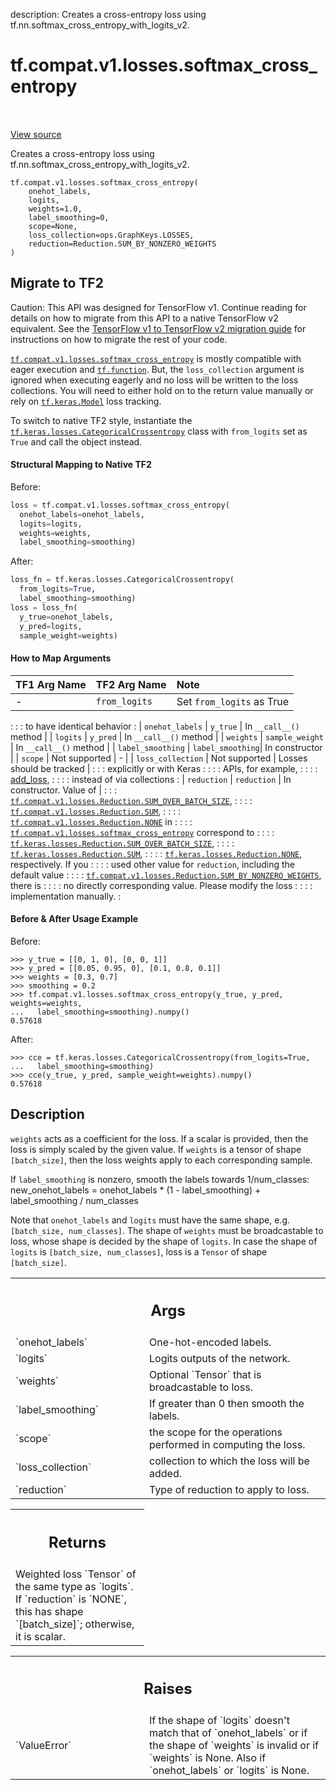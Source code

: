 description: Creates a cross-entropy loss using tf.nn.softmax_cross_entropy_with_logits_v2.

<div itemscope itemtype="http://developers.google.com/ReferenceObject">
<meta itemprop="name" content="tf.compat.v1.losses.softmax_cross_entropy" />
<meta itemprop="path" content="Stable" />
</div>

# tf.compat.v1.losses.softmax_cross_entropy

<!-- Insert buttons and diff -->

<table class="tfo-notebook-buttons tfo-api nocontent" align="left">

</table>

<a target="_blank" class="external" href="/code/stable/tensorflow/python/ops/losses/losses_impl.py">View source</a>



Creates a cross-entropy loss using tf.nn.softmax_cross_entropy_with_logits_v2.


<pre class="devsite-click-to-copy prettyprint lang-py tfo-signature-link">
<code>tf.compat.v1.losses.softmax_cross_entropy(
    onehot_labels,
    logits,
    weights=1.0,
    label_smoothing=0,
    scope=None,
    loss_collection=ops.GraphKeys.LOSSES,
    reduction=Reduction.SUM_BY_NONZERO_WEIGHTS
)
</code></pre>





 <section><devsite-expandable expanded>
 <h2 class="showalways">Migrate to TF2</h2>

Caution: This API was designed for TensorFlow v1.
Continue reading for details on how to migrate from this API to a native
TensorFlow v2 equivalent. See the
[TensorFlow v1 to TensorFlow v2 migration guide](https://www.tensorflow.org/guide/migrate)
for instructions on how to migrate the rest of your code.

<a href="../../../../tf/compat/v1/losses/softmax_cross_entropy.md"><code>tf.compat.v1.losses.softmax_cross_entropy</code></a> is mostly compatible with eager
execution and <a href="../../../../tf/function.md"><code>tf.function</code></a>. But, the `loss_collection` argument is
ignored when executing eagerly and no loss will be written to the loss
collections. You will need to either hold on to the return value manually
or rely on <a href="../../../../tf/keras/Model.md"><code>tf.keras.Model</code></a> loss tracking.


To switch to native TF2 style, instantiate the
 <a href="../../../../tf/keras/losses/CategoricalCrossentropy.md"><code>tf.keras.losses.CategoricalCrossentropy</code></a> class with `from_logits` set
as `True` and call the object instead.


#### Structural Mapping to Native TF2

Before:

```python
loss = tf.compat.v1.losses.softmax_cross_entropy(
  onehot_labels=onehot_labels,
  logits=logits,
  weights=weights,
  label_smoothing=smoothing)
```

After:

```python
loss_fn = tf.keras.losses.CategoricalCrossentropy(
  from_logits=True,
  label_smoothing=smoothing)
loss = loss_fn(
  y_true=onehot_labels,
  y_pred=logits,
  sample_weight=weights)
```

#### How to Map Arguments

| TF1 Arg Name          | TF2 Arg Name     | Note                       |
| :-------------------- | :--------------- | :------------------------- |
|  -                    | `from_logits`    | Set `from_logits` as True  |
:                       :                  : to have identical behavior :
| `onehot_labels`       | `y_true`         | In `__call__()` method     |
| `logits`              | `y_pred`         | In `__call__()` method     |
| `weights`             | `sample_weight`  | In `__call__()` method     |
| `label_smoothing`     | `label_smoothing`| In constructor             |
| `scope`               | Not supported    | -                          |
| `loss_collection`     | Not supported    | Losses should be tracked   |
:                       :                  : explicitly or with Keras   :
:                       :                  : APIs, for example,         :
:                       :                  : [add_loss][add_loss],      :
:                       :                  : instead of via collections :
| `reduction`           | `reduction`      | In constructor. Value of   |
: : : <a href="../../../../tf/compat/v1/losses/Reduction.md#SUM_OVER_BATCH_SIZE"><code>tf.compat.v1.losses.Reduction.SUM_OVER_BATCH_SIZE</code></a>,              :
: : : <a href="../../../../tf/compat/v1/losses/Reduction.md#SUM"><code>tf.compat.v1.losses.Reduction.SUM</code></a>,                              :
: : : <a href="../../../../tf/compat/v1/losses/Reduction.md#NONE"><code>tf.compat.v1.losses.Reduction.NONE</code></a> in                           :
: : : <a href="../../../../tf/compat/v1/losses/softmax_cross_entropy.md"><code>tf.compat.v1.losses.softmax_cross_entropy</code></a> correspond to         :
: : : <a href="../../../../tf/keras/losses/Reduction.md#SUM_OVER_BATCH_SIZE"><code>tf.keras.losses.Reduction.SUM_OVER_BATCH_SIZE</code></a>,                  :
: : : <a href="../../../../tf/keras/losses/Reduction.md#SUM"><code>tf.keras.losses.Reduction.SUM</code></a>,                                  :
: : : <a href="../../../../tf/keras/losses/Reduction.md#NONE"><code>tf.keras.losses.Reduction.NONE</code></a>, respectively. If you            :
: : : used other value for `reduction`, including the default value     :
: : :  <a href="../../../../tf/compat/v1/losses/Reduction.md#SUM_BY_NONZERO_WEIGHTS"><code>tf.compat.v1.losses.Reduction.SUM_BY_NONZERO_WEIGHTS</code></a>, there is :
: : : no directly corresponding value. Please modify the loss           :
: : : implementation manually.                                          :

[add_loss]:https://www.tensorflow.org/api_docs/python/tf/keras/layers/Layer#add_loss


#### Before & After Usage Example

Before:

```
>>> y_true = [[0, 1, 0], [0, 0, 1]]
>>> y_pred = [[0.05, 0.95, 0], [0.1, 0.8, 0.1]]
>>> weights = [0.3, 0.7]
>>> smoothing = 0.2
>>> tf.compat.v1.losses.softmax_cross_entropy(y_true, y_pred, weights=weights,
...   label_smoothing=smoothing).numpy()
0.57618
```

After:

```
>>> cce = tf.keras.losses.CategoricalCrossentropy(from_logits=True,
...   label_smoothing=smoothing)
>>> cce(y_true, y_pred, sample_weight=weights).numpy()
0.57618
```


 </aside></devsite-expandable></section>

<h2>Description</h2>

<!-- Placeholder for "Used in" -->

`weights` acts as a coefficient for the loss. If a scalar is provided,
then the loss is simply scaled by the given value. If `weights` is a
tensor of shape `[batch_size]`, then the loss weights apply to each
corresponding sample.

If `label_smoothing` is nonzero, smooth the labels towards 1/num_classes:
    new_onehot_labels = onehot_labels * (1 - label_smoothing)
                        + label_smoothing / num_classes

Note that `onehot_labels` and `logits` must have the same shape,
e.g. `[batch_size, num_classes]`. The shape of `weights` must be
broadcastable to loss, whose shape is decided by the shape of `logits`.
In case the shape of `logits` is `[batch_size, num_classes]`, loss is
a `Tensor` of shape `[batch_size]`.

<!-- Tabular view -->
 <table class="responsive fixed orange">
<colgroup><col width="214px"><col></colgroup>
<tr><th colspan="2"><h2 class="add-link">Args</h2></th></tr>

<tr>
<td>
`onehot_labels`<a id="onehot_labels"></a>
</td>
<td>
One-hot-encoded labels.
</td>
</tr><tr>
<td>
`logits`<a id="logits"></a>
</td>
<td>
Logits outputs of the network.
</td>
</tr><tr>
<td>
`weights`<a id="weights"></a>
</td>
<td>
Optional `Tensor` that is broadcastable to loss.
</td>
</tr><tr>
<td>
`label_smoothing`<a id="label_smoothing"></a>
</td>
<td>
If greater than 0 then smooth the labels.
</td>
</tr><tr>
<td>
`scope`<a id="scope"></a>
</td>
<td>
the scope for the operations performed in computing the loss.
</td>
</tr><tr>
<td>
`loss_collection`<a id="loss_collection"></a>
</td>
<td>
collection to which the loss will be added.
</td>
</tr><tr>
<td>
`reduction`<a id="reduction"></a>
</td>
<td>
Type of reduction to apply to loss.
</td>
</tr>
</table>



<!-- Tabular view -->
 <table class="responsive fixed orange">
<colgroup><col width="214px"><col></colgroup>
<tr><th colspan="2"><h2 class="add-link">Returns</h2></th></tr>
<tr class="alt">
<td colspan="2">
Weighted loss `Tensor` of the same type as `logits`. If `reduction` is
`NONE`, this has shape `[batch_size]`; otherwise, it is scalar.
</td>
</tr>

</table>



<!-- Tabular view -->
 <table class="responsive fixed orange">
<colgroup><col width="214px"><col></colgroup>
<tr><th colspan="2"><h2 class="add-link">Raises</h2></th></tr>

<tr>
<td>
`ValueError`<a id="ValueError"></a>
</td>
<td>
If the shape of `logits` doesn't match that of `onehot_labels`
or if the shape of `weights` is invalid or if `weights` is None.  Also if
`onehot_labels` or `logits` is None.
</td>
</tr>
</table>


